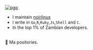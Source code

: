 [![pgp](https://img.shields.io/badge/pgp-4AEE18F83AFDEB23-313131?style=flat&labelColor=313131&color=313131)](https://github.com/mmatongo.gpg)
<br>
- I maintain [noirlinux](https://github.com/noirlinux)
- I write in `Go`,`R`,`Ruby`,`Js`,`Shell` and `C`.
- In the top 1% of Zambian developers.
<br>
🤯 Ma positories.
